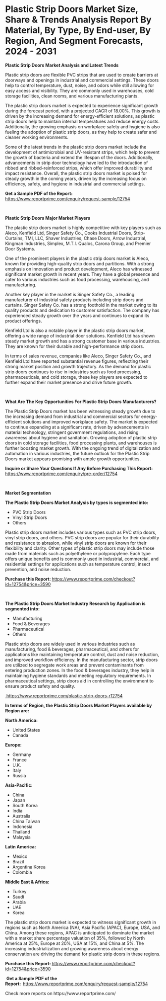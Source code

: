 <p><h1>Plastic Strip Doors Market Size, Share & Trends Analysis Report By Material, By Type, By End-user, By Region, And Segment Forecasts, 2024 - 2031</h1></p><p><strong>Plastic Strip Doors Market Analysis and Latest Trends</strong></p>
<p><p>Plastic strip doors are flexible PVC strips that are used to create barriers at doorways and openings in industrial and commercial settings. These doors help to control temperature, dust, noise, and odors while still allowing for easy access and visibility. They are commonly used in warehouses, cold storage facilities, clean rooms, and various manufacturing plants.</p><p>The plastic strip doors market is expected to experience significant growth during the forecast period, with a projected CAGR of 18.00%. This growth is driven by the increasing demand for energy-efficient solutions, as plastic strip doors help to maintain internal temperatures and reduce energy costs. Additionally, the growing emphasis on workplace safety and hygiene is also fueling the adoption of plastic strip doors, as they help to create safer and cleaner working environments.</p><p>Some of the latest trends in the plastic strip doors market include the development of antimicrobial and UV-resistant strips, which help to prevent the growth of bacteria and extend the lifespan of the doors. Additionally, advancements in strip door technology have led to the introduction of ribbed and ribbed-reinforced strips, which offer improved durability and impact resistance. Overall, the plastic strip doors market is poised for steady growth in the coming years, driven by the increasing focus on efficiency, safety, and hygiene in industrial and commercial settings.</p></p>
<p><strong>Get a Sample PDF of the Report:&nbsp;</strong> <a href="https://www.reportprime.com/enquiry/request-sample/12754">https://www.reportprime.com/enquiry/request-sample/12754</a></p>
<p>&nbsp;</p>
<p><strong>Plastic Strip Doors Major Market Players</strong></p>
<p><p>The plastic strip doors market is highly competitive with key players such as Aleco, Kenfield Ltd, Singer Safety Co., Cooks Industrial Doors, Strip-Curtains, TMI, LLC, Shaver Industries, Chase Doors, Arrow Industrial, Kingman Industries, Simplex, M.T.I. Qualos, Carona Group, and Premier Door Systems. </p><p>One of the prominent players in the plastic strip doors market is Aleco, known for providing high-quality strip doors and partitions. With a strong emphasis on innovation and product development, Aleco has witnessed significant market growth in recent years. They have a global presence and cater to various industries such as food processing, warehousing, and manufacturing.</p><p>Another key player in the market is Singer Safety Co., a leading manufacturer of industrial safety products including strip doors and curtains. Singer Safety Co. has a strong foothold in the market owing to its quality products and dedication to customer satisfaction. The company has experienced steady growth over the years and continues to expand its product offerings.</p><p>Kenfield Ltd is also a notable player in the plastic strip doors market, offering a wide range of industrial door solutions. Kenfield Ltd has shown steady market growth and has a strong customer base in various industries. They are known for their durable and high-performance strip doors.</p><p>In terms of sales revenue, companies like Aleco, Singer Safety Co., and Kenfield Ltd have reported substantial revenue figures, reflecting their strong market position and growth trajectory. As the demand for plastic strip doors continues to rise in industries such as food processing, pharmaceuticals, and cold storage, these key players are expected to further expand their market presence and drive future growth.</p></p>
<p>&nbsp;</p>
<p><strong>What Are The Key Opportunities For Plastic Strip Doors Manufacturers?</strong></p>
<p><p>The Plastic Strip Doors market has been witnessing steady growth due to the increasing demand from industrial and commercial sectors for energy-efficient solutions and improved workplace safety. The market is expected to continue expanding at a significant rate, driven by advancements in material technology, stringent government regulations, and rising awareness about hygiene and sanitation. Growing adoption of plastic strip doors in cold storage facilities, food processing plants, and warehouses is further boosting market growth. With the ongoing trend of digitalization and automation in various industries, the future outlook for the Plastic Strip Doors market appears promising with ample growth opportunities.</p></p>
<p><strong>Inquire or Share Your Questions If Any Before Purchasing This Report:</strong> <a href="https://www.reportprime.com/enquiry/pre-order/12754">https://www.reportprime.com/enquiry/pre-order/12754</a></p>
<p>&nbsp;</p>
<p><strong>Market Segmentation</strong></p>
<p><strong>The Plastic Strip Doors Market Analysis by types is segmented into:</strong></p>
<p><ul><li>PVC Strip Doors</li><li>Vinyl Strip Doors</li><li>Others</li></ul></p>
<p><p>Plastic strip doors market includes various types such as PVC strip doors, vinyl strip doors, and others. PVC strip doors are popular for their durability and resistance to abrasion, while vinyl strip doors are known for their flexibility and clarity. Other types of plastic strip doors may include those made from materials such as polyethylene or polypropylene. Each type offers unique benefits and is commonly used in industrial, commercial, and residential settings for applications such as temperature control, insect prevention, and noise reduction.</p></p>
<p><strong>Purchase this Report:&nbsp;</strong><a href="https://www.reportprime.com/checkout?id=12754&price=3590">https://www.reportprime.com/checkout?id=12754&price=3590</a></p>
<p>&nbsp;</p>
<p><strong>The Plastic Strip Doors Market Industry Research by Application is segmented into:</strong></p>
<p><ul><li>Manufacturing</li><li>Food & Beverages</li><li>Pharmaceutical</li><li>Others</li></ul></p>
<p><p>Plastic strip doors are widely used in various industries such as manufacturing, food & beverages, pharmaceutical, and others for applications like maintaining temperature control, dust and noise reduction, and improved workflow efficiency. In the manufacturing sector, strip doors are utilized to segregate work areas and prevent contaminants from entering production zones. In the food & beverages industry, they help in maintaining hygiene standards and meeting regulatory requirements. In pharmaceutical settings, strip doors aid in controlling the environment to ensure product safety and quality.</p></p>
<p><a href="https://www.reportprime.com/plastic-strip-doors-r12754">&nbsp;https://www.reportprime.com/plastic-strip-doors-r12754</a></p>
<p><strong>In terms of Region, the Plastic Strip Doors Market Players available by Region are:</strong></p>
<p>
    <p> <strong> North America: </strong>
        <ul>
            <li>United States</li>
            <li>Canada</li>
        </ul>
        </p> 
    <p> <strong> Europe: </strong>
        <ul>
            <li>Germany</li>
            <li>France</li>
            <li>U.K.</li>
            <li>Italy</li>
            <li>Russia</li>
        </ul>
        </p> 
    <p> <strong> Asia-Pacific: </strong>
        <ul>
            <li>China</li>
            <li>Japan</li>
            <li>South Korea</li>
            <li>India</li>
            <li>Australia</li>
            <li>China Taiwan</li>
            <li>Indonesia</li>
            <li>Thailand</li>
            <li>Malaysia</li>
        </ul>
        </p> 
    <p> <strong> Latin America: </strong>
        <ul>
            <li>Mexico</li>
            <li>Brazil</li>
            <li>Argentina Korea</li>
            <li>Colombia</li>
        </ul>
        </p> 
    <p> <strong> Middle East & Africa: </strong>
        <ul>
            <li>Turkey</li>
            <li>Saudi</li>
            <li>Arabia</li>
            <li>UAE</li>
            <li>Korea</li>
        </ul>
    </p>
    </p>
<p><p>The plastic strip doors market is expected to witness significant growth in regions such as North America (NA), Asia Pacific (APAC), Europe, USA, and China. Among these regions, APAC is anticipated to dominate the market with a market share percentage valuation of 35%, followed by North America at 25%, Europe at 20%, USA at 15%, and China at 5%. The increasing industrialization and growing awareness about energy conservation are driving the demand for plastic strip doors in these regions.</p></p>
<p><strong>Purchase this Report: </strong><a href="https://www.reportprime.com/checkout?id=12754&price=3590">https://www.reportprime.com/checkout?id=12754&price=3590</a></p>
<p>&nbsp;<strong>Get a Sample PDF of the Report:&nbsp;&nbsp;</strong><a href="https://www.reportprime.com/enquiry/request-sample/12754">https://www.reportprime.com/enquiry/request-sample/12754</a></p>
<p><strong></strong></p>
<p>Check more reports on https://www.reportprime.com/</p>